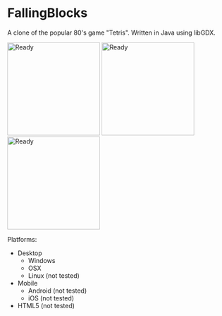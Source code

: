 # FallingBlocks
A clone of the popular 80's game "Tetris". Written in Java using libGDX.

<img src="http://i.imgur.com/vApn9eS.png" alt="Ready" width="210px;"/>
<img src="http://i.imgur.com/IMzoS8P.png" alt="Ready" width="210px;"/>
<img src="http://i.imgur.com/i6WZBql.png" alt="Ready" width="210px;"/>


Platforms:
- Desktop
  - Windows
  - OSX
  - Linux (not tested)
- Mobile
  - Android (not tested)
  - iOS (not tested)
- HTML5 (not tested)


